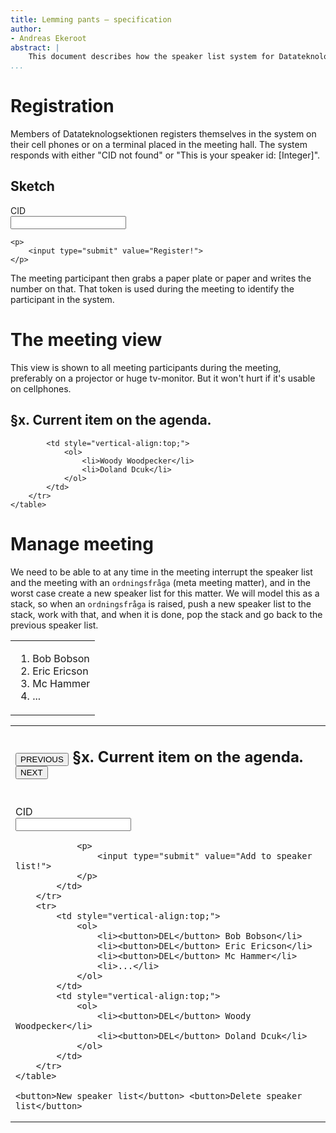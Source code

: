 ```yaml
---
title: Lemming pants – specification
author:
- Andreas Ekeroot
abstract: |
    This document describes how the speaker list system for Datateknologsektionen should work.
...
```


# Registration

Members of Datateknologsektionen registers themselves in the system on their cell phones or on a terminal placed in the meeting hall. The system responds with either "CID not found" or "This is your speaker id: \[Integer\]".

## Sketch

<div class="example">
    <p>
        <label>CID
            <br><input type="text" />
        </label>
    </p>

    <p>
        <input type="submit" value="Register!">
    </p>
</div>

The meeting participant then grabs a paper plate or paper and writes the number on that. That token is used during the meeting to identify the participant in the system.

# The meeting view

This view is shown to all meeting participants during the meeting, preferably on a projector or huge tv-monitor. But it won't hurt if it's usable on cellphones.

<div class="example">
    <h2>§x. Current item on the agenda.</h2>
    <table>
        <tr>
            <td style="vertical-align:top;">
                <ol>
                    <li>Bob Bobson</li>
                    <li>Eric Ericson</li>
                    <li>Mc Hammer</li>
                    <li>...</li>
                </ol>
            </td>

            <td style="vertical-align:top;">
                <ol>
                    <li>Woody Woodpecker</li>
                    <li>Doland Dcuk</li>
                </ol>
            </td>
        </tr>
    </table>
</div>

# Manage meeting

We need to be able to at any time in the meeting interrupt the speaker list and the meeting with an `ordningsfråga` (meta meeting matter), and in the worst case create a new speaker list for this matter. We will model this as a stack, so when an `ordningsfråga` is raised, push a new speaker list to the stack, work with that, and when it is done, pop the stack and go back to the previous speaker list.

<div class="example">
    <table>
        <tr>
            <td style="vertical-align:top;" colspan="2">
                <h2>
                <button>PREVIOUS</button>
                §x. Current item on the agenda.
                <button>NEXT</button>
                </h2>
            </td>
        </tr>
        <tr>
            <td style="vertical-align:top;">
                <p>
                    <label>CID
                        <br><input type="text" />
                    </label>
                </p>

                <p>
                    <input type="submit" value="Add to speaker list!">
                </p>
            </td>
        </tr>
        <tr>
            <td style="vertical-align:top;">
                <ol>
                    <li><button>DEL</button> Bob Bobson</li>
                    <li><button>DEL</button> Eric Ericson</li>
                    <li><button>DEL</button> Mc Hammer</li>
                    <li>...</li>
                </ol>
            </td>
            <td style="vertical-align:top;">
                <ol>
                    <li><button>DEL</button> Woody Woodpecker</li>
                    <li><button>DEL</button> Doland Dcuk</li>
                </ol>
            </td>
        </tr>
    </table>

    <button>New speaker list</button> <button>Delete speaker list</button>
</div>
